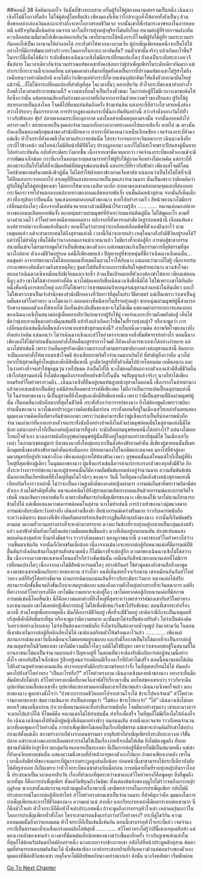 ##ตอนที่ 38 ดีดหิมะแลกใจ
วันนั้นที่ข้างทะเลสาบ ครั้นผู้รับใช้คู่ของหนานเค่อรวมเป็นหนึ่ง เฉินฉางเซิงก็ไม่มีโอกาสใดอีก ไม่ใช่คู่ต่อสู้โดยสิ้นเชิง เพียงมองก็เห็นว่าใกล้จะถูกสั่งให้ตายทั้งยังเป็นๆ ล้วนพึ่งพาเหล่ากล่องเงินและแกะย่างถึงจะหาโอกาสรอดชีวิตเจอ จากนั้นเขาก็พึ่งร่มกระดาษทองในการหลบหนี แต่ปัจจุบันเมื่อคิดคำนวณจากเวลาในที่ราบทุ่งหญ้าสุริยาไม่หลับใหล สนามต่อสู้ที่ร้ายกาจแฝงกลิ่นคาวเลือดสนามนี้ผ่านไปเพียงแค่หลายสิบวัน เขาก็สามารถใช้หนึ่งกระบี่โจมตีผู้รับใช้คู่ที่รวมกระบวนท่ากันออกไปเป็นเวลานานให้ล่าถอยได้ กระทั่งทำให้พวกนางบาดเจ็บ
ผู้บำเพ็ญเพียรคนหนึ่งจะเป็นไปได้อย่างไรที่มีการพัฒนาอย่างก้าวกระโดดภายในระยะเวลาอันสั้น? บนตัวเขานั้นจริงๆ แล้วเกิดอะไรขึ้น?
ในกระบี่นี้เห็นได้ชัดว่า ระดับขั้นของเฉินฉางเซิงไม่มีการเปลี่ยนแปลงใดๆ ยังคงเป็นระดับทะลวงอเวจีขั้นปลาย ในเวลาเดียวกันจำนวนปราณแท้ของเขายังคงน้อยกว่าผู้บำเพ็ญเพียรในระดับเดียวกันมาก แม้ท่ากระบี่กระบวนนี้จะยอดเยี่ยม แต่จุดแตกต่างที่มากที่สุดยังคงเป็นการที่ปราณแท้ของเขาไม่รู้ทำไมถึงเหน็บหนาวอย่างผิดปกติ คาดไม่ถึงว่าเพียงแค่ท่ากระบี่ก็ควบแน่นบุปผาหิมะให้แข็งตัวออกมาผืนใหญ่
แม้ว่านี่...ก็ไม่ใช่การเปลี่ยนแปลงที่สำคัญที่สุด ในเวลาสั้นๆ หลายสิบวัน หัวใจกระบี่ของเขาทำอย่างไรถึงพลิ้วไหวสาดประกายขนาดนี้?
ความสะเทือนใจเป็นเรื่องชั่วขณะ ในการต่อสู้ก็ไม่มีเวลาจะมาขบคิดให้ลึกซึ้งกว่านั้น คล้อยตามเสียงกรีดร้องของอากาศที่เกิดจากการบินด้วยความเร็วของปีกแสง ผู้รับใช้คู่สลายกลายเป็นแสงไหล โจมตีไปที่บนแท่นหินอีกครั้ง
ข้างแท่นหิน แสงกระบี่ที่สว่างไสวสายหนึ่งส่องสว่างไปรอบๆ ชั้นบรรยากาศ การปรากฏของแสงกระบี่นั้นกะทันหันอย่างนี้ สว่างจ้าดั่งกลางวันไปทั่ว ราวกับฟ้าแลบ
ฟุ่บ! ปลายแหลมกระบี่ทะลุอากาศ
แสงไหลสายนั้นหยุดลงตรงนั้น จากนั้นถอยหลังไปอย่างรวดเร็ว สลายกลายเป็นจุดแสงจำนวนมากที่กลางอากาศห่างออกไปหลายสิบจั้ง หายไป ณ ตรงนั้น
ยังคงเป็นพลองพลิกขุนเขาของสำนักฝึกหลวง ท่ากระบี่ยังคงหนาวเหน็บเงียบเชียบ เจตจำนงกระบี่ยังคงแช่แข็ง หัวใจกระบี่ยังคงพลิ้วไหวสาดประกายเช่นนั้น ใสกระจ่างจนยากจะจินตนาการ
เฉินฉางเซิงถือกระบี่ไว้ข้างหน้า บนใบหน้าไม่มีสีหน้าที่มีปีติใดๆ ปรากฏออกมา และก็ไม่ได้สะใจเพราะปีกแสงคู่นั้นหายไปอย่างกะทันหัน กลับยิ่งระมัดระวังมากขึ้น
เนื่องจากเขาชัดเจนมากว่า เจตจำนงกระบี่ของตัวเองแม้จะมีการพัฒนาเล็กน้อย กระบี่แรกในตอนแรกสุดสามารถทำให้ผู้รับใช้คู่บาดเจ็บอย่างไม่คาดคิด แต่กระบี่ที่สองน่าจะเป็นไปไม่ได้ที่จะมีผลลัพธ์ที่สมบูรณ์แบบเช่นนี้ แสงกระบี่ที่ราวกับฟ้าผ่า เพียงแค่โจมตีโดนไหล่ซ้ายของสตรีนามหนิงชิวผู้นั้น ไม่ได้ทำให้ฝ่ายตรงข้างบาดเจ็บสาหัส แน่นอนว่าเป็นไปไม่ได้ที่จะตีให้ปีกแสงกระจายออกไป
สาเหตุที่ปีกแสงสลายกลายเป็นจุดแสงจำนวนมาก นั่นเป็นเพราะว่ามีคนคิดว่าผู้รับใช้คู่ไม่ใช่คู่ต่อสู้ของเขา ไม่อยากให้พวกนางเสียเวลาอีก
สายตาของเขาคล้อยตามจุดแสงที่ล่องลอยกระจัดกระจายไปจนตกลงบนปลายทางของถนนเสินหลายพันจั้ง บนพื้นดินหน้าสุสาน จากนั้นก็เห็นเด็กสาวที่อายุสิบกว่าปีคนนั้น
จุดแสงลอยตกลงบนตัวของนาง หายไปอย่างรวดเร็ว สีหน้าของนางไม่มีการเปลี่ยนแปลงใดๆ เนื่องจากตั้งแต่ต้นจนจบนางล้วนมีสีหน้าไร้ความรู้สึก
……
……
หนานเค่อมองปลายทางของถนนเสินหลายพันจั้ง มองหนุ่มสาวเผ่ามนุษย์ที่ยังเยาว์บนแท่นหินคู่นั้น ไม่ได้พูดอะไร
ตามที่นางคำนวณไว้ สวีโหย่วหรงหนีตายตลอดทาง หลังจากที่สังหารเหล่าสัตว์อสูรก่อนหน้านี้ เลือดแท้แห่งหงส์สวรรค์น่าจะเหือดแห้งสิ้นแล้ว ตอนนี้ในร่างกายน่าจะเหลือแค่เลือดพิษที่ตัวเองฝังเอาไว้ ตามเหตุผลแล้ว แม้จะสามารถทนได้ถึงสุสานแห่งนี้ เวลานี้ก็น่าจะตายแล้ว เหตุใดนางถึงยังมีชีวิตอยู่รอดได้? แต่ว่านี่ไม่สำคัญ เห็นได้ชัดว่านางอ่อนแอจนน่าเวทนาแล้ว ไม่มีแรงที่จะต่อสู้อีก การต่อสู้ชะตากรรมสนามนี้แม้จะไม่สามารถพูดได้ว่าเป็นชัยชนะของตัวเอง แต่เทพมรณะถึงเป็นกรรมการที่ยุติธรรมที่สุด นางใกล้ตาย ตัวเองมีชีวิตอยู่รอด แค่นี้ก็เพียงพอแล้ว ปัญหาอยู่ที่ชายหนุ่มที่ชื่อว่าเฉินฉางเซิงคนนั้น...
คนชุดดำ อาจารย์ของนางไม่ได้บอกแผนทั้งหมดในสวนโจวให้กับนาง แน่นอนว่านางก็ไม่รู้ เนื่องจากร่มกระดาษทองคันนั้นรวมถึงสาเหตุอื่นๆ ชุดดำไม่ทันที่จะบอกการตัดสินใจสุดท้ายแก่นาง นางเข้าใจมาตลอดว่าเฉินฉางเซิงเหมือนกับชีเจียนและเจ๋อซิ่ว ล้วนเป็นเป้าหมายที่ตัวเองต้องฆ่าให้ตาย เพียงแต่ตอนนี้ดูๆ แล้ว เขาไม่ได้ฆ่าง่ายอย่างที่คิด
นางไม่คุ้นเคยกับชื่อเฉินฉางเซิงชื่อนี้มิได้ ไม่ใช่เพราะเขาได้อันดับหนึ่งขั้นหนึ่งการสอบใหญ่ และก็ไม่ใช่เพราะว่าเขาชมแผ่นป้ายอนุสรณ์สุสานส่วนหน้าในคืนเดียว และก็ไม่ใช่เพราะเขาเป็นเจ้าสำนักของสำนักฝึกหลวงที่วัยเยาว์ที่สุดในประวัติศาสตร์ แต่เป็นเพราะว่าเขาเป็นคู่หมั้นของสวีโหย่วหรง นางไม่คาดว่า ตลอดทางที่หนีตายในที่ราบทุ่งหญ้า ชายหนุ่มเผ่ามนุษย์ผู้นี้สามารถรักษาบาดแผลตัวเองให้หายได้ อีกทั้งแม้ระดับขั้นของเขาจะไม่ได้เพิ่ม แต่ตามคำบรรยายการแสดงออกของเฉินฉางเซิงในสนามต่อสู้เมื่อหลายสิบวันก่อนจากผู้รับใช้คู่ เจตจำนงกระบี่รวมถึงพลังต่อสู้ เห็นได้ชัดว่าพุ่งทะยานขึ้นมาอย่างมีคุณสมบัติ
แท้จริงแล้วเกิดอะไรขึ้นในที่ราบทุ่งหญ้า? หรือจะพูดว่า การเปลี่ยนแปลงเช่นนี้เกิดขึ้นหลังจากพวกเขาเข้าสุสานแห่งนี้?
ภายในหนึ่งความคิด สภาพจิตใจของนางยิ่งย่ำแย่กว่าเดิม แน่นอนว่า ไม่ว่าเฉินฉางเซิงและสวีโหย่วหรงจะพบเจอสิ่งที่มหัศจรรย์อย่างไร ตอนนี้นางเพียงแค่ใช้ไม้ดำท่อนนั้นออกคำสั่งให้คลื่นอสูรทำการโจมตี ก็ยังคงสังหารพวกเขาได้อย่างง่ายดาย แต่นางไม่ทำเช่นนี้ เพราะว่าคลื่นอสูรยังคงมีความเกรงกลัวตามธรรมชาติบางอย่างต่อสุสานแห่งนี้ คิดอยากจะฝืนออกคำสั่งให้พวกเขาเข้าโจมตี ต้องเสียสภาพจิตใจจำนวนมากเกินไป ที่สำคัญยิ่งกว่าคือ นางไม่อยากให้สุสานที่ดูยิ่งใหญ่และศักดิ์สิทธิ์แห่งนี้ ถูกสัตว์อสูรที่ทั้งตัวเต็มไปด้วยโคลนตม เหม็นอนาถ และโง่เง่าอย่างยิ่งจนทำให้ชุลมุนวุ่นวายไปหมด ถ้าเป็นไปได้ นางไม่ยอมให้นอกจากตัวเองแล้วมีสิ่งมีชีวิตอื่นเข้าใกล้สุสานแห่งนี้ ยิ่งไม่ต้องพูดถึงการเหยียบย่ำเข้าไปในนั้น จนปัญญาแล้วจริงๆ นางก็ทำได้เพียงยอมรับสวีโหย่วหรงรวมถึง...เฉินฉางเซิงที่ยืนอยู่บนแท่นสูงหน้าสุสานในตอนนี้ เนื่องจากในสายตานางแล้วพวกเขาแม้จะเป็นศัตรู แต่มีสายเลือดพรสวรรค์ที่เพียงพอ ไม่ถือว่าเป็นการแปดเปื้อนสุสานแห่งนี้
ใช่ ในสายตาของนาง นี่เป็นสุสานที่ยิ่งใหญ่และศักดิ์สิทธิ์แห่งหนึ่ง
เพราะว่านี่เป็นสุสานที่ฝังเผ่ามนุษย์ผู้นั้น เป็นคนที่นางนับถือมากที่สุดในชีวิตนี้ กระทั่งยิ่งกว่าอาจารย์ของนาง ยิ่งไม่ต้องพูดถึงพระราชบิดาท่านนั้นของนาง
นางไม่เคยปรากฏความคิดเช่นนี้มาก่อน กระทั่งตอนที่อยู่ในเมืองเสวี่ยเหล่ายังเคยแสดงมุมมองความคิดเห็นที่ตรงกันข้ามออกมา เพราะว่าแม้เผ่ามารเชื่อว่าผู้แข็งแกร่งเป็นที่น่าเคารพนับถือ จำนวนเผ่ามารที่แอบเกรงกลัวจนกระทั่งนับถืออย่างบ้าคลั่งในตัวเผ่ามนุษย์คนนั้นในสุสานแห่งนี้มีไม่น้อย แต่นางอย่างไรก็เป็นองค์หญิงเผ่ามารที่สูงส่ง จะนับถือเผ่ามนุษย์คนหนึ่งได้อย่างไร?
แต่นางไม่เคยโกหกใจตัวเอง
นางเคารพนับถือบุรุษเผ่ามนุษย์ผู้นั้นที่ฝังอยู่ในสุสานอย่างหาที่สุดมิได้
ในเมืองเสวี่ยเหล่า ในอาณาเขตหมู่มาร บิดาของนางยิ่งใหญ่แทบจะเป็นดั่งท้องฟ้ายามค่ำคืน มีเพียงผู้ชายคนนั้นที่เคยฉีกมุมหนึ่งของท้องฟ้ายามค่ำคืนแห่งนั้นออก
ปล่อยตามองไปในอดีตและอนาคต มองไปที่ต้าลู่และมหาสมุทรที่อยู่บริเวณห่างไกล เพียงแค่อยู่ภายใต้ท้องฟ้าดวงดาว บุรุษคนนั้นแต่ไหนแต่ไรก็เป็นผู้ที่ยิ่งใหญ่ที่สุดเพียงผู้เดียว ในมุมมองของนาง ผู้แข็งแกร่งเช่นนี้ควรค่าแก่การเกรงกลัวของทุกสิ่งมีชีวิต อีกทั้งระหว่างอาจารย์ของนางและผู้ชายคนนั้นก็มีความสัมพันธ์แอบแฝงอยู่จำนวนมาก ความสัมพันธ์เช่นนั้นกลายเป็นเกียรติยศที่ยิ่งใหญ่ที่สุดในใจลึกๆ ของนาง
วันนี้ ในที่สุดนางก็มาถึงข้างหน้าสุสานแห่งนี้
เทียบกับเรื่องราวเหล่านี้ ไม่ว่าจะเป็นความสูงศักดิ์ขององค์หญิงเผ่ามาร อารมณ์เย็นชาที่พระราชบิดามีต่อตัวเอง ล้วนไม่สำคัญทั้งสิ้น
หนานเค่อเดินไปยังสุสานตามเส้นทางถนนเสินด้วยอารมณ์และสภาพจิตใจเช่นนี้
ถนนเสินยาวหลายพันจั้ง ตามระดับขั้นการบำเพ็ญเพียรของนาง เพียงแค่ใช้เวลาไม่นานก็สามารถข้ามไปได้ แต่เพื่อแสดงความเคารพต่อคนในสุสาน นางไม่ทำเช่นนี้ การก้าวเท้าของนางนุ่มนวลมาก อารมณ์กลับระมัดระวังอย่างยิ่ง เดินอย่างเชื่องช้า สีหน้าอารมณ์เคร่งขรึมมาก ราวกับเคารพนับถือ
ระหว่างเดินทาง ขนหางที่เขียวอึมครึมหลายร้อยเส้นปรากฏขึ้นที่ด้านหลังของนาง จากนั้นก็เริ่มพัดขยับตามลม งดงามยั่วยวนอย่างยากที่จะหาคำมาบรรยาย
ดวงตะวันข้างที่ราบทุ่งหญ้ากลายเป็นกลุ่มแสงสลัวแล้ว แสงฟ้าค่ำคืนยังมาไม่ถึงแต่ความมืดมนเข้มขึ้นแล้ว นางที่เดินอยู่บนถนนเสิน ส่องสะท้อนแสงพลบค่ำแสงสุดท้าย ยิ่งมายิ่งชัดสว่าง ราวกำลังแผดเผา
มองดูภาพฉากนี้ ดวงตาของสวีโหย่วหรงก็สว่างวาบขึ้นมาเช่นกัน จากนั้นก็เงียบขรึมเล็กน้อย เนื่องจากแม้นางจะอยากต่อสู้กับหนานเค่อที่มีอารมณ์ปีติตื้นตันกำลังเดินเข้ามาในสุสานสักสนามหนึ่ง ก็ไม่มีแรงที่จะต่อสู้อีก ดวงตาของเฉินฉางเซิงไม่ได้สว่างขึ้น เนื่องจากดวงตาของเขาแต่ไหนแต่ไรก็สว่างชัดเช่นนั้น เหมือนกับสีหน้าของหนานเค่อที่ไม่มีการเปลี่ยนแปลงใดๆ เนื่องจากนางไม่มีสีหน้าอารมณ์ใดๆ อย่างนิรันดร์
ใช้คำพูดของถังซานสือลิ่วมาพูด ดวงตาของเขาเหมือนกับกระจกสองบาน สว่างไสว คนที่เห็นบ่อยใจจะร้อนรน
เขาเหมือนกันกับสวีโหย่วหรง แต่ก็รับรู้ได้อย่างชัดเจน ผ่านการเดินบนถนนเสินที่ราวกับระมัดระวังมาก หนานเค่อได้ปรับสถานะระดับขั้นขึ้นจนถึงขั้นเกือบจะสมบูรณ์แบบ แสดงถึงความยิ่งใหญ่อย่างยากที่จะจินตนาการ แต่สิ่งที่ต่างจากสวีโหย่วหรงก็คือ เขาไม่มีความอยากจะต่อสู้ใดๆ เขาไม่อยากต่อสู้กับหนานเค่อที่มีสภาพอารมณ์เช่นนี้โดยสิ้นเชิง
นี่ก็คือความแตกต่างที่ยิ่งใหญ่ที่สุดระหว่างพรสวรรค์ของเขากับสวีโหย่วหรงและหนานเค่อ เขาไม่เคยต่อสู้เพื่อการต่อสู้ ไม่ได้เพื่อชัยชนะจึงเข้าไปรับชัยชนะ ตอนที่เขากระทำเรื่องพวกนี้ ส่วนใหญ่เพื่อสาเหตุหนึ่ง
นั่นก็คือการมีชีวิตอยู่
เพื่อที่จะมีชีวิตอยู่ เขาคิดว่านี่ถึงจะเป็นเหตุผลที่บริสุทธิ์ศักดิ์สิทธิ์มากที่สุด หรือจะพูดว่ามีความหมาย ฉะนั้นเขาไม่จำเป็นต้องปรับตัว ไม่จำเป็นต้องคิดวิเคราะห์อย่างเงียบสงบ ไม่จำเป็นต้องเคารพนับถือ ยิ่งไม่จำเป็นต้องอาบน้ำจุดธูป กินเจสามวัน ในตอนที่เขาต้องเริ่มการต่อสู้ที่หลีกเลี่ยงไม่ได้ เขาต้องเตรียมตัวให้พร้อมเอาไว้แล้ว
……
……
เพียงแต่ สถานการณ์ของเขาวันนี้เหมือนจะไม่ค่อยสมบูรณ์แบบ
และยังมีโอกาสเป็นไปได้มากที่จะเป็นการต่อสู้สนามสุดท้ายในชีวิตของเขา เขาไม่มีความมั่นใจใดๆ แต่นี่ไม่ใช่ปัญหา เพราะว่าเขาเคยต่อสู้ในสนามที่ไม่อาจเอาชนะได้มาเป็นจำนวนมากแล้ว ปัญหาอยู่ที่ ในตอนที่น่าจะต้องรับมือกับการต่อสู้สนามนี้อย่างตั้งใจ เขากลับปันใจเล็กน้อย รู้สึกอยู่เสมอว่าเหมือนมีเรื่องอะไรที่ยังทำไม่เสร็จ
ตอนนี้หนานเค่อได้เดินไปถึงส่วนสุดท้ายของถนนเสิน ห่างจากเขายังมีอีกประมาณร้อยกว่าจั้ง
ในที่สุดเขาก็ทนไม่ได้ หันหลังมองไปยังสวีโหย่วหรง
“เป็นอะไรหรือ?” สวีโหย่วหรงถาม
เฉินฉางเซิงมองหน้าของนาง อยากจะยื่นมือสัมผัสกลับไม่กล้า
สวีโหย่วหรงยกมือที่บาดเจ็บสาหัสไร้เรี่ยวแรงขึ้น ตบไหล่ของเขาเบาๆ ราวกับจะดีดบุปผาหิมะบนเสื้อของเขาทิ้ง
บุปผาหิมะสองสามดอกนั้นละลายไปนานแล้ว
เฉินฉางเซิงพอใจแล้ว มองตาของนาง พูดอย่างตั้งใจว่า “ถ้าพวกเรารอดชีวิตออกไปจากสวนโจวได้ ข้าจะไปหาเจ้าแน่”
สวีโหย่วหรงมองตาของเขา ข่มความเขินอาย ทำเป็นสงบพูดว่า “ไม่ต้อง ข้าจะไปหาเจ้า”
“ได้” เฉินฉางเซิงไม่เคยตอบเร็วขนาดนี้มาก่อน
ถ้าเวลานี้หนานเค่อละทิ้งท่าทีเคารพนับถือ โจมตีมาอย่างรุนแรง เขาและนางอาจจะตายไปแล้วก็ได้
ที่โชคดีคือ หนานเค่อไม่ได้ทำเช่นนั้น
ทำเรื่องนี้เสร็จ ในที่สุดก็ไม่มีเรื่องใดให้ลังเลใจอีก
เฉินฉางเซิงมองไปยังเด็กผู้หญิงที่เดินมาอย่างช้าๆ บนถนนเสิน สงบนิ่งและจดจ่อ
ราวกับคนจำนวนมากที่เคยพูดเอาไว้อย่างนั้น การบำเพ็ญเพียรไม่เคยเป็นเรื่องที่ยุติธรรม แม้เขาจะอ่านคัมภีร์เต๋าได้อย่างถ่องแท้ตั้งแต่เด็ก สภาพร่างกายก็ต่างจากคนธรรมดา อายุสิบห้าก็บำเพ็ญเพียรถึงระดับทะลวงอเวจีขั้นปลาย แต่ระยะห่างของสายเลือดพรสวรรค์ไม่ใช่เป็นเรื่องง่ายที่จะเต็มให้เติม ยิ่งไม่ต้องพูดถึง ที่รอบสุสานยังมีสัตว์อสูรซึ่งรวมกลุ่มกันจนกลายเป็นทะเลดำ
นี่เป็นการต่อสู้ที่มีตายไม่มีเป็นสนามหนึ่ง
แต่เขาก็ยังคงเงียบสงบเช่นนั้น แสดงความนิ่งสงบที่ล้ำหน้าอายุของตัวเองไปมาก ถ้ามองเพียงเงาหลัง เขาในเวลานี้กลับมีท่าทีของจอมกระบี่ผู้มาจากตระกูลสูงส่งเล็กน้อย
ก่อนหน้านี้เขาสามารถใช้กระบี่เดียวบังคับให้ศัตรูล่าถอย ก็เป็นเพราะว่าหัวใจกระบี่ของเขาต่างกับเมื่อก่อน การหนีตายในที่ราบทุ่งหญ้าอันยาวไกลนี้ ประสบมาเป็นเวลาหลายสิบวัน เรื่องที่ทำมากที่สุดระหว่างเขาและสวีโหย่วหรงก็คือพูดคุย สิ่งที่พูดถึงมากที่สุด ก็คือการบำเพ็ญเพียร ตั้งแต่วัดพิรุณถึงวัดหิมะ ตั้งแต่ดงต้นอ้อของฤดูใบไม้ร่วงจนถึงเกาะหญ้าฤดูร้อน พวกเขาตั้งแต่แรกจนจบล้วนพูดถึงเรื่องพวกนี้ เขามีพรสวรรค์ในการบำเพ็ญเพียร กลับไม่มีประสบการณ์ในการต่อสู้สักเท่าไหร่ สวีโหย่วหรงสอนเขาเป็นจำนวนมาก ที่สำคัญกว่าคือ มุมมองในการบำเพ็ญเพียรและการใช้ชีวิตของนาง ความแน่วแน่ สงบนิ่ง และเรียบง่ายเหล่านี้มีผลกระทบต่อเขามาก
นี่ก็คือหัวใจเต๋า
หัวใจกระบี่ก็คือหัวใจเต๋าประเภทหนึ่ง
ถ้าจะพูดถึงการบรรลุหัวใจเต๋า เหล่าคนรุ่นเยาว์ในโลกการบำเพ็ญเพียรทั่วทั้งโลก ใครจะสามารถแข็งแกร่งกว่าสวีโหย่วหรง?
กระบี่คู่ไขว้กัน ความแหลมคมนั้นยิ่งกว่าแหลมคม หัวใจกระบี่ก็เป็นเช่นนี้เช่นกัน
ตอนนี้เขาบรรลุหัวใจกระบี่แล้ว เจตจำนงกระบี่เป็นธรรมดาที่จะแข็งแกร่งตกผลึกใสพิสุทธิ์
……
……
สวีโหย่วหรงไม่รู้ว่าปีนี้เขาอายุแค่สิบห้า แต่มองเงาหลังของเขาแล้ว ดวงตาที่มืดหม่นเล็กน้อยของนางสว่างขึ้นมาอีกครั้ง ราวกับภูเขาแห้งแล้งในที่สุดก็ได้ต้อนรับฝนตกใหม่อีกคราหนึ่ง
นางละออกจากข้างกายเขา กลับไปที่หน้าประตูหลักสุสาน ค้นหามุมที่สามารถหลบลมฝนหิมะได้ นั่งขัดสมาธิลง เอาผ้ากระสอบป่านที่กันหนาวม้วนห่มบนร่างของตัวเอง
มุมมองที่มีต่อชีวิตของเขา เหตุใดจะไม่มีอิทธิพลกับนางอย่างมากเล่า
ดังนั้น นางจึงหลับตา เริ่มพักผ่อน


[Go To Next Chapter]( ./325.md)